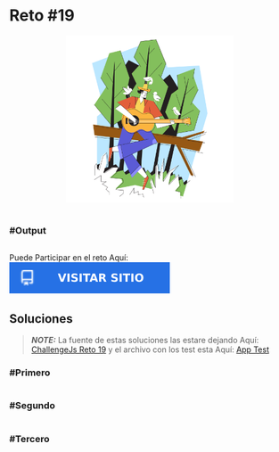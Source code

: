 # Reto #19

<div>
    <p align="center">
        <img src="../media/icon_challenge_19.svg" alt="icon" width="300px">
    </p>
</div>


```js

```

### #Output
```js

```

<div>
    <p align="left">
        Puede Participar en el reto Aquí: 
        <a href="https://adventjs.dev/es/challenges/2022/19" target="_blank">
            <img alt="Visitar" src="../media/visitar.svg"/>
        </a>
    </p>
</div>

## Soluciones

> **_NOTE:_** La fuente de estas soluciones las estare dejando Aquí: [ChallengeJs Reto 19](project_test/js/challenge_19.js) y el archivo con los test esta Aquí: [App Test](project_test/js/app.js)

### #Primero
```js

```

### #Segundo
```js

```

### #Tercero
```js

```